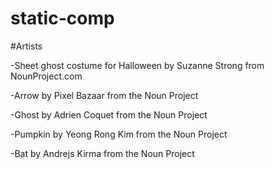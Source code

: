 # static-comp

#Artists 

-Sheet ghost costume for Halloween by Suzanne Strong from NounProject.com

-Arrow by Pixel Bazaar from the Noun Project

-Ghost by Adrien Coquet from the Noun Project

-Pumpkin by Yeong Rong Kim from the Noun Project

-Bat by Andrejs Kirma from the Noun Project
